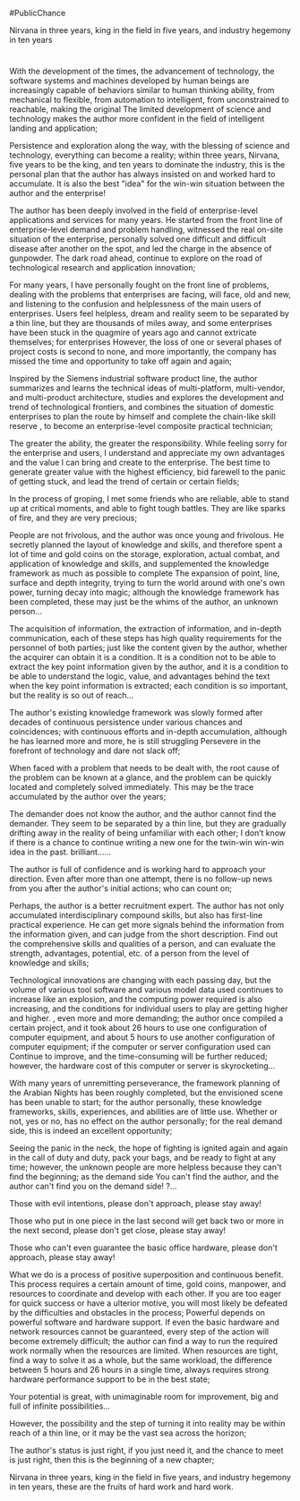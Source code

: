 #PublicChance

Nirvana in three years, king in the field in five years, and industry hegemony in ten years

#
With the development of the times, the advancement of technology, the software systems and machines developed by human beings are increasingly capable of behaviors similar to human thinking ability, from mechanical to flexible, from automation to intelligent, from unconstrained to reachable, making the original The limited development of science and technology makes the author more confident in the field of intelligent landing and application;

Persistence and exploration along the way, with the blessing of science and technology, everything can become a reality; within three years, Nirvana, five years to be the king, and ten years to dominate the industry, this is the personal plan that the author has always insisted on and worked hard to accumulate. It is also the best "idea" for the win-win situation between the author and the enterprise!

The author has been deeply involved in the field of enterprise-level applications and services for many years. He started from the front line of enterprise-level demand and problem handling, witnessed the real on-site situation of the enterprise, personally solved one difficult and difficult disease after another on the spot, and led the charge in the absence of gunpowder. The dark road ahead, continue to explore on the road of technological research and application innovation;

For many years, I have personally fought on the front line of problems, dealing with the problems that enterprises are facing, will face, old and new, and listening to the confusion and helplessness of the main users of enterprises. Users feel helpless, dream and reality seem to be separated by a thin line, but they are thousands of miles away, and some enterprises have been stuck in the quagmire of years ago and cannot extricate themselves; for enterprises However, the loss of one or several phases of project costs is second to none, and more importantly, the company has missed the time and opportunity to take off again and again;

Inspired by the Siemens industrial software product line, the author summarizes and learns the technical ideas of multi-platform, multi-vendor, and multi-product architecture, studies and explores the development and trend of technological frontiers, and combines the situation of domestic enterprises to plan the route by himself and complete the chain-like skill reserve , to become an enterprise-level composite practical technician;

The greater the ability, the greater the responsibility. While feeling sorry for the enterprise and users, I understand and appreciate my own advantages and the value I can bring and create to the enterprise. The best time to generate greater value with the highest efficiency, bid farewell to the panic of getting stuck, and lead the trend of certain or certain fields;

In the process of groping, I met some friends who are reliable, able to stand up at critical moments, and able to fight tough battles. They are like sparks of fire, and they are very precious;

People are not frivolous, and the author was once young and frivolous. He secretly planned the layout of knowledge and skills, and therefore spent a lot of time and gold coins on the storage, exploration, actual combat, and application of knowledge and skills, and supplemented the knowledge framework as much as possible to complete The expansion of point, line, surface and depth integrity, trying to turn the world around with one's own power, turning decay into magic; although the knowledge framework has been completed, these may just be the whims of the author, an unknown person...

The acquisition of information, the extraction of information, and in-depth communication, each of these steps has high quality requirements for the personnel of both parties; just like the content given by the author, whether the acquirer can obtain it is a condition. It is a condition not to be able to extract the key point information given by the author, and it is a condition to be able to understand the logic, value, and advantages behind the text when the key point information is extracted; each condition is so important, but the reality is so out of reach...

The author's existing knowledge framework was slowly formed after decades of continuous persistence under various chances and coincidences; with continuous efforts and in-depth accumulation, although he has learned more and more, he is still struggling Persevere in the forefront of technology and dare not slack off;

When faced with a problem that needs to be dealt with, the root cause of the problem can be known at a glance, and the problem can be quickly located and completely solved immediately. This may be the trace accumulated by the author over the years;

The demander does not know the author, and the author cannot find the demander. They seem to be separated by a thin line, but they are gradually drifting away in the reality of being unfamiliar with each other; I don’t know if there is a chance to continue writing a new one for the twin-win win-win idea in the past. brilliant......

The author is full of confidence and is working hard to approach your direction. Even after more than one attempt, there is no follow-up news from you after the author's initial actions; who can count on;

Perhaps, the author is a better recruitment expert. The author has not only accumulated interdisciplinary compound skills, but also has first-line practical experience. He can get more signals behind the information from the information given, and can judge from the short description. Find out the comprehensive skills and qualities of a person, and can evaluate the strength, advantages, potential, etc. of a person from the level of knowledge and skills;

Technological innovations are changing with each passing day, but the volume of various tool software and various model data used continues to increase like an explosion, and the computing power required is also increasing, and the conditions for individual users to play are getting higher and higher. , even more and more demanding; the author once compiled a certain project, and it took about 26 hours to use one configuration of computer equipment, and about 5 hours to use another configuration of computer equipment; if the computer or server configuration used can Continue to improve, and the time-consuming will be further reduced; however, the hardware cost of this computer or server is skyrocketing...

With many years of unremitting perseverance, the framework planning of the Arabian Nights has been roughly completed, but the envisioned scene has been unable to start; for the author personally, these knowledge frameworks, skills, experiences, and abilities are of little use. Whether or not, yes or no, has no effect on the author personally; for the real demand side, this is indeed an excellent opportunity;

Seeing the panic in the neck, the hope of fighting is ignited again and again in the call of duty and duty, pack your bags, and be ready to fight at any time; however, the unknown people are more helpless because they can't find the beginning; as the demand side You can't find the author, and the author can't find you on the demand side! ?…

Those with evil intentions, please don't approach, please stay away!

Those who put in one piece in the last second will get back two or more in the next second, please don't get close, please stay away!

Those who can't even guarantee the basic office hardware, please don't approach, please stay away!

What we do is a process of positive superposition and continuous benefit. This process requires a certain amount of time, gold coins, manpower, and resources to coordinate and develop with each other. If you are too eager for quick success or have a ulterior motive, you will most likely be defeated by the difficulties and obstacles in the process; Powerful depends on powerful software and hardware support. If even the basic hardware and network resources cannot be guaranteed, every step of the action will become extremely difficult; the author can find a way to run the required work normally when the resources are limited. When resources are tight, find a way to solve it as a whole, but the same workload, the difference between 5 hours and 26 hours in a single time, always requires strong hardware performance support to be in the best state;

Your potential is great, with unimaginable room for improvement, big and full of infinite possibilities...

However, the possibility and the step of turning it into reality may be within reach of a thin line, or it may be the vast sea across the horizon;

The author's status is just right, if you just need it, and the chance to meet is just right, then this is the beginning of a new chapter;

Nirvana in three years, king in the field in five years, and industry hegemony in ten years, these are the fruits of hard work and hard work.

#
